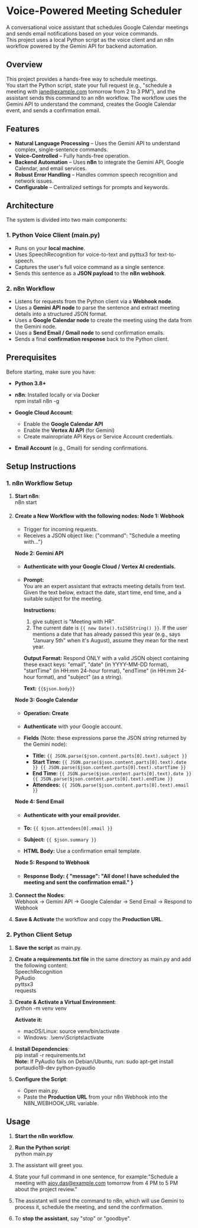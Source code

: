 # **Voice-Powered Meeting Scheduler**

A conversational voice assistant that schedules Google Calendar meetings and sends email notifications based on your voice commands.  
This project uses a local Python script as the voice client and an n8n workflow powered by the Gemini API for backend automation.

## **Overview**

This project provides a hands-free way to schedule meetings.  
You start the Python script, state your full request (e.g., "schedule a meeting with jane@example.com tomorrow from 2 to 3 PM"), and the assistant sends this command to an n8n workflow. The workflow uses the Gemini API to understand the command, creates the Google Calendar event, and sends a confirmation email.

## **Features**

* **Natural Language Processing** – Uses the Gemini API to understand complex, single-sentence commands.  
* **Voice-Controlled** – Fully hands-free operation.  
* **Backend Automation** – Uses **n8n** to integrate the Gemini API, Google Calendar, and email services.  
* **Robust Error Handling** – Handles common speech recognition and network issues.  
* **Configurable** – Centralized settings for prompts and keywords.

## **Architecture**

The system is divided into two main components:

### **1\. Python Voice Client (main.py)**

* Runs on your **local machine**.  
* Uses SpeechRecognition for voice-to-text and pyttsx3 for text-to-speech.  
* Captures the user's full voice command as a single sentence.  
* Sends this sentence as a **JSON payload** to the **n8n webhook**.

### **2\. n8n Workflow**

* Listens for requests from the Python client via a **Webhook node**.  
* Uses a **Gemini API node** to parse the sentence and extract meeting details into a structured JSON format.  
* Uses a **Google Calendar node** to create the meeting using the data from the Gemini node.  
* Uses a **Send Email / Gmail node** to send confirmation emails.  
* Sends a final **confirmation response** back to the Python client.

## **Prerequisites**

Before starting, make sure you have:

* **Python 3.8+**  
* **n8n**: Installed locally or via Docker  
  npm install n8n \-g

* **Google Cloud Account**:  
  * Enable the **Google Calendar API**  
  * Enable the **Vertex AI API** (for Gemini)  
  * Create mainropriate API Keys or Service Account credentials.  
* **Email Account** (e.g., Gmail) for sending confirmations.

## **Setup Instructions**

### **1\. n8n Workflow Setup**

1. **Start n8n**:  
   n8n start

2. #### **Create a New Workflow with the following nodes:**    **Node 1: Webhook**

   * Trigger for incoming requests.  
   * Receives a JSON object like: {"command": "Schedule a meeting with..."}

   **Node 2: Gemini API**

   * #### **Authenticate with your Google Cloud / Vertex AI credentials.**

   * **Prompt:**  
        You are an expert assistant that extracts meeting details from text. Given the text below, extract the date, start time, end time, and a suitable subject for the meeting.

        **Instructions:**
        1. give subject is "Meeting with HR".
        2. The current date is ```{{ new Date().toISOString() }}```. If the user mentions a date that has already passed this year (e.g., says "January 5th" when it's August), assume they mean for the next year.

        **Output Format:**
        Respond ONLY with a valid JSON object containing these exact keys: "email", "date" (in YYYY-MM-DD format), "startTime" (in HH:mm 24-hour format), "endTime" (in HH:mm 24-hour format), and "subject" (as a string).

        **Text:**
        ```{{$json.body}}```

   **Node 3: Google Calendar**

   * #### **Operation: Create**

   * **Authenticate** with your Google account.  
   * **Fields** (Note: these expressions parse the JSON *string* returned by the Gemini node):  
     * **Title:** ```{{ JSON.parse($json.content.parts[0].text).subject }} ``` 
     * **Start Time:** ```{{ JSON.parse($json.content.parts[0].text).date }} {{ JSON.parse($json.content.parts[0].text).startTime }} ``` 
     * **End Time:** ```{{ JSON.parse($json.content.parts[0].text).date }} {{ JSON.parse($json.content.parts[0].text).endTime }} ``` 
     * **Attendees:** ```{{ JSON.parse($json.content.parts[0].text).email }}```

   **Node 4: Send Email**

   * #### **Authenticate with your email provider.**

   * **To:** ```{{ $json.attendees[0].email }}  ```
   * **Subject:** ```{{ $json.summary }} ``` 
   * **HTML Body:** Use a confirmation email template.

   **Node 5: Respond to Webhook**

   * #### **Response Body:**   **{**        **"message": "All done\! I have scheduled the meeting and sent the confirmation email."**      **}**

3. **Connect the Nodes**:  
   Webhook → Gemini API → Google Calendar → Send Email → Respond to Webhook

4. **Save & Activate** the workflow and copy the **Production URL**.

### **2\. Python Client Setup**

1. **Save the script** as main.py.  
2. **Create a requirements.txt file** in the same directory as main.py and add the following content:  
   SpeechRecognition  
   PyAudio  
   pyttsx3  
   requests

3. **Create & Activate a Virtual Environment**:  
   python \-m venv venv

   **Activate it:**  
   * macOS/Linux: source venv/bin/activate  
   * Windows: .\\venv\\Scripts\\activate  
4. **Install Dependencies**:  
   pip install \-r requirements.txt  
   **Note:** If PyAudio fails on Debian/Ubuntu, run: sudo apt-get install portaudio19-dev python-pyaudio  
5. **Configure the Script**:  
   * Open main.py.  
   * Paste the **Production URL** from your n8n Webhook into the N8N\_WEBHOOK\_URL variable.

## **Usage**

1. **Start the n8n workflow**.  
2. **Run the Python script**:  
   python main.py

3. The assistant will greet you.  
4. State your full command in one sentence, for example:"Schedule a meeting with ajoy.das@example.com tomorrow from 4 PM to 5 PM about the project review."  
5. The assistant will send the command to n8n, which will use Gemini to process it, schedule the meeting, and send the confirmation.  
6. To **stop the assistant**, say "stop" or "goodbye".
